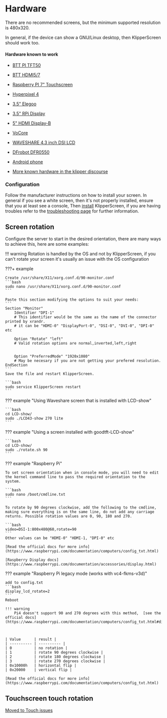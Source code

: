 # Hardware

There are no recommended screens, but the minimum supported resolution is 480x320.

In general, if the device can show a GNU/Linux desktop, then KlipperScreen should work too.

#### Hardware known to work

* [BTT PI TFT50](https://www.biqu.equipment/collections/lcd/products/bigtreetech-pi-tft50-v1-0-tft-display-for-raspberry-pi-3d-printer-part)
* [BTT HDMI5/7](https://biqu.equipment/products/bigtreetech-hdmi5-v1-0-hdmi7-v1-0)
* [Raspberry PI 7" Touchscreen](https://www.raspberrypi.org/products/raspberry-pi-touch-display/)
* [Hyperpixel 4](https://shop.pimoroni.com/products/hyperpixel-4)
* [3.5" Elegoo](https://www.elegoo.com/de/products/elegoo-3-5-inch-tft-lcd-screen)
* [3.5" RPi Display](http://www.lcdwiki.com/3.5inch_RPi_Display)
* [5" HDMI Display-B](http://lcdwiki.com/5inch_HDMI_Display-B)
* [VoCore](https://klipper.discourse.group/t/hardware-known-to-work-with-klipperscreen/35/7)
* [WAVESHARE 4.3 inch DSI LCD](https://www.waveshare.com/4.3inch-dsi-lcd.htm)
* [DFrobot DFR0550](https://wiki.dfrobot.com/5%27%27TFT-Display_with_Touchscreen_V1.0_SKU_DFR0550)
* [Android phone](Android.md)


* [More known hardware in the klipper discourse](https://klipper.discourse.group/t/hardware-known-to-work-with-klipperscreen/35)

### Configuration

Follow the manufacturer instructions on how to install your screen. In general if you see a white screen, then it's not properly installed, ensure that you at least see a console, Then [install](Installation.md) KlipperScreen, if you are having troubles refer to the [troubleshooting page](Troubleshooting.md) for further information.

## Screen rotation
Configure the server to start in the desired orientation, there are many ways to achieve this,
here are some examples:

!!! warning
    Rotation is handled by the OS and not by KlipperScreen,
    if you can't rotate your screen it's usually an issue with the OS configuration


???+ example

    Create /usr/share/X11/xorg.conf.d/90-monitor.conf
    ```bash
    sudo nano /usr/share/X11/xorg.conf.d/90-monitor.conf
    ```

    Paste this section modifying the options to suit your needs:
    ```
    Section "Monitor"
        Identifier "DPI-1"
        # This identifier would be the same as the name of the connector printed by xrandr.
        # it can be "HDMI-0" "DisplayPort-0", "DSI-0", "DVI-0", "DPI-0" etc

        Option "Rotate" "left"
        # Valid rotation options are normal,inverted,left,right


        Option "PreferredMode" "1920x1080"
        # May be necesary if you are not getting your prefered resolution.
    EndSection
    ```
    Save the file and restart KlipperScreen.

    ```bash
    sudo service KlipperScreen restart
    ```

??? example "Using Waveshare screen that is installed with LCD-show"

    ```bash
    cd LCD-show/
    sudo ./LCD43-show 270 lite
    ```

??? example "Using a screen installed with goodtft-LCD-show"

    ```bash
    cd LCD-show/
    sudo ./rotate.sh 90
    ```

??? example "Raspberry Pi"



    To set screen orientation when in console mode, you will need to edit the kernel command line to pass the required orientation to the system.

    ```bash
    sudo nano /boot/cmdline.txt
    ```

    To rotate by 90 degrees clockwise, add the following to the cmdline, making sure everything is on the same line, do not add any carriage returns. Possible rotation values are 0, 90, 180 and 270.

    ```bash
    video=DSI-1:800x480@60,rotate=90
    ```
    Other values can be "HDMI-0" "HDMI-1, "DPI-0" etc

    [Read the official docs for more info](https://www.raspberrypi.com/documentation/computers/config_txt.html)

    [Raspberry Display docs](https://www.raspberrypi.com/documentation/accessories/display.html)

??? example "Raspberry Pi legacy mode (works with vc4-fkms-v3d)"

    add to config.txt
    ```bash
    display_lcd_rotate=2
    ```
    Reboot

    !!! warning
        Pi4 doesn't support 90 and 270 degrees with this method,  [see the official docs](https://www.raspberrypi.com/documentation/computers/config_txt.html#display_hdmi_rotate)



    | Value      | result |
    | ---------- | ---------- |
    | 0          | no rotation |
    | 1          | rotate 90 degrees clockwise |
    | 2          | rotate 180 degrees clockwise |
    | 3          | rotate 270 degrees clockwise |
    | 0x10000h   | horizontal flip |
    | 0x20000    | vertical flip |

    [Read the official docs for more info](https://www.raspberrypi.com/documentation/computers/config_txt.html)


## Touchscreen touch rotation

[Moved to Touch issues](./Troubleshooting/Touch_issues.md)
